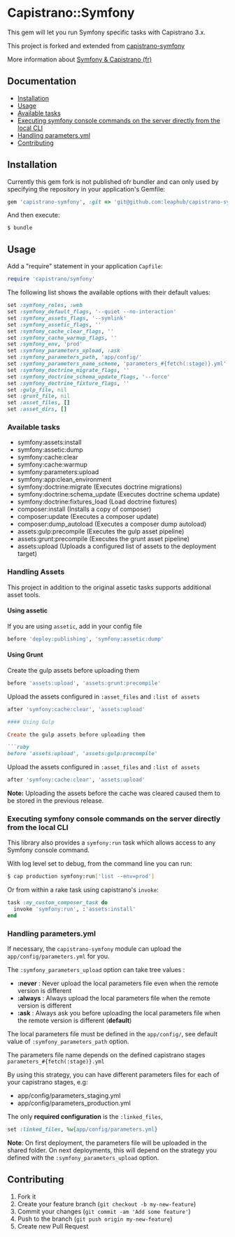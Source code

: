 # Capistrano::Symfony

This gem will let you run Symfony specific tasks with Capistrano 3.x.

This project is forked and extended from  [capistrano-symfony ](http://thebigbrainscompany.com/blog/posts/dployer-une-application-symfony-avec-capistrano)

More information about [Symfony & Capistrano (fr)](http://thebigbrainscompany.com/blog/posts/dployer-une-application-symfony-avec-capistrano)

## Documentation

* [Installation](#installation)
* [Usage](#usage)
* [Available tasks](#available-tasks)
* [Executing symfony console commands on the server directly from the local CLI](#executing-symfony-console-commands-on-the-server-directly-from-the-local-cli)
* [Handling parameters.yml](#handling-parametersyml)
* [Contributing](#contributing)

## Installation

Currently this gem fork is not published ofr bundler and can only used by specifying the repository in your 
application's Gemfile:

```ruby
gem 'capistrano-symfony', :git => 'git@github.com:leaphub/capistrano-symfony.git'
```

And then execute:

    $ bundle

## Usage

Add a "require" statement in your application `Capfile`:

```ruby
require 'capistrano/symfony'
```

The following list shows the available options with their default values:

```ruby
set :symfony_roles, :web
set :symfony_default_flags, '--quiet --no-interaction'
set :symfony_assets_flags, '--symlink'
set :symfony_assetic_flags, ''
set :symfony_cache_clear_flags, ''
set :symfony_cache_warmup_flags, ''
set :symfony_env, 'prod'
set :symfony_parameters_upload, :ask
set :symfony_parameters_path, 'app/config/'
set :symfony_parameters_name_scheme, 'parameters_#{fetch(:stage)}.yml'
set :symfony_doctrine_migrate_flags, ''
set :symfony_doctrine_schema_update_flags, '--force'
set :symfony_doctrine_fixture_flags, ''
set :gulp_file, nil
set :grunt_file, nil
set :asset_files, []
set :asset_dirs, []
```

### Available tasks

- symfony:assets:install
- symfony:assetic:dump
- symfony:cache:clear
- symfony:cache:warmup
- symfony:parameters:upload
- symfony:app:clean_environment
- symfony:doctrine:migrate          (Executes doctrine migrations)
- symfony:doctrine:schema_update    (Executes doctrine schema update)
- symfony:doctrine:fixtures_load    (Load doctrine fixtures)
- composer:install                  (Installs a copy of composer)
- composer:update                   (Executes a composer update)
- composer:dump_autoload            (Executes a composer dump autoload)
- assets:gulp:precompile            (Executes the gulp asset pipeline)
- assets:grunt:precompile           (Executes the grunt asset pipeline)
- assets:upload                     (Uploads a configured list of assets to the deployment target)

### Handling Assets

This project in addition to the original assetic tasks supports additional asset tools.

#### Using assetic

If you are using `assetic`, add in your config file

```ruby
before 'deploy:publishing', 'symfony:assetic:dump'
```

#### Using Grunt

Create the gulp assets before uploading them

```ruby
before 'assets:upload', 'assets:grunt:precompile'
```

Upload the assets configured in `:asset_files` and `:list of assets`

```ruby
after 'symfony:cache:clear', 'assets:upload'

#### Using Gulp

Create the gulp assets before uploading them

```ruby
before 'assets:upload', 'assets:gulp:precompile'
```

Upload the assets configured in `:asset_files` and `:list of assets`

```ruby
after 'symfony:cache:clear', 'assets:upload'
```

**Note:** Uploading the assets before the cache was cleared caused them to be stored in the previous release.

### Executing symfony console commands on the server directly from the local CLI

This library also provides a `symfony:run` task which allows access to any
Symfony console command.

With log level set to debug, from the command line you can run:

```bash
$ cap production symfony:run['list --env=prod']
```

Or from within a rake task using capistrano's `invoke`:

```ruby
task :my_custom_composer_task do
  invoke 'symfony:run', :'assets:install'
end
```

### Handling parameters.yml

If necessary, the `capistrano-symfony` module can upload the `app/config/parameters.yml` for you.

The `:symfony_parameters_upload` option can take tree values :
- **:never** : Never upload the local parameters file even when the remote version is different
- **:always** : Always upload the local parameters file when the remote version is different
- **:ask** : Always ask you before uploading the local parameters file when the remote version is different (**default**)

The local parameters file must be defined in the `app/config/`, see default value of `:symfony_parameters_path` option.

The parameters file name depends on the defined capistrano stages `parameters_#{fetch(:stage)}.yml`

By using this strategy, you can have different parameters files for each of your capistrano stages, e.g:
- app/config/parameters_staging.yml
- app/config/parameters_production.yml

The only **required configuration** is the `:linked_files`,

```ruby
set :linked_files, %w{app/config/parameters.yml}
```

**Note**: On first deployment, the parameters file will be uploaded in the shared folder. On next deployments, this will depend on the strategy you defined with the `:symfony_parameters_upload` option.

## Contributing

1. Fork it
2. Create your feature branch (`git checkout -b my-new-feature`)
3. Commit your changes (`git commit -am 'Add some feature'`)
4. Push to the branch (`git push origin my-new-feature`)
5. Create new Pull Request

